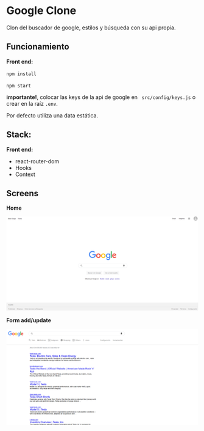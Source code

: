 # Google Clone

Clon del buscador de google, estilos y búsqueda con su api propia.

## Funcionamiento

**Front end:**

`npm install `

`npm start`

**importante!**, colocar las keys de la api de google en ` src/config/keys.js` o crear en la raíz `.env`.

Por defecto utiliza una data estática.

## Stack:

**Front end:**

- react-router-dom
- Hooks
- Context

## Screens

**Home**

![Home Screen](./home.png)

**Form add/update**

![Results Screen](./resultados.png)
